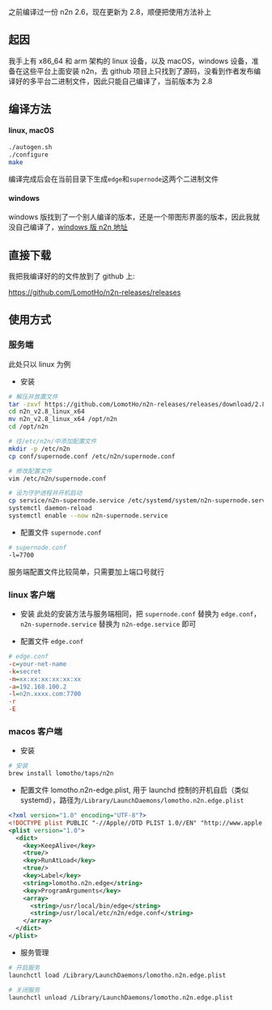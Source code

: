 之前编译过一份 n2n 2.6，现在更新为 2.8，顺便把使用方法补上

## 起因

我手上有 x86_64 和 arm 架构的 linux 设备，以及 macOS，windows 设备，准备在这些平台上面安装 n2n，去 github 项目上只找到了源码，没看到作者发布编译好的多平台二进制文件，因此只能自己编译了，当前版本为 2.8

## 编译方法

#### linux, macOS

```sh
./autogen.sh
./configure
make
```

编译完成后会在当前目录下生成`edge`和`supernode`这两个二进制文件

#### windows

windows 版找到了一个别人编译的版本，还是一个带图形界面的版本，因此我就没自己编译了，[windows 版 n2n 地址](https://bugxia.com/357.html)

## 直接下载

我把我编译好的的文件放到了 github 上:

https://github.com/LomotHo/n2n-releases/releases

## 使用方式

### 服务端

此处只以 linux 为例

- 安装

```sh
# 解压并放置文件
tar -zxvf https://github.com/LomotHo/n2n-releases/releases/download/2.8/n2n_v2.8_linux_x64.tar.gz
cd n2n_v2.8_linux_x64
mv n2n_v2.8_linux_x64 /opt/n2n
cd /opt/n2n

# 往/etc/n2n/中添加配置文件
mkdir -p /etc/n2n
cp conf/supernode.conf /etc/n2n/supernode.conf

# 修改配置文件
vim /etc/n2n/supernode.conf

# 设为守护进程并开机启动
cp service/n2n-supernode.service /etc/systemd/system/n2n-supernode.service
systemctl daemon-reload
systemctl enable --now n2n-supernode.service
```

- 配置文件 `supernode.conf`

```sh
# supernode.conf
-l=7700
```

服务端配置文件比较简单，只需要加上端口号就行

### linux 客户端

- 安装
  此处的安装方法与服务端相同，把 `supernode.conf` 替换为 `edge.conf`，`n2n-supernode.service` 替换为 `n2n-edge.service` 即可

- 配置文件 `edge.conf`

```ini
# edge.conf
-c=your-net-name
-k=secret
-m=xx:xx:xx:xx:xx:xx
-a=192.168.100.2
-l=n2n.xxxx.com:7700
-r
-E
```

### macos 客户端

- 安装

```sh
# 安装
brew install lomotho/taps/n2n
```

- 配置文件 lomotho.n2n-edge.plist, 用于 launchd 控制的开机自启（类似 systemd），路径为`/Library/LaunchDaemons/lomotho.n2n.edge.plist`

```xml
<?xml version="1.0" encoding="UTF-8"?>
<!DOCTYPE plist PUBLIC "-//Apple//DTD PLIST 1.0//EN" "http://www.apple.com/DTDs/PropertyList-1.0.dtd">
<plist version="1.0">
  <dict>
    <key>KeepAlive</key>
    <true/>
    <key>RunAtLoad</key>
    <true/>
    <key>Label</key>
    <string>lomotho.n2n.edge</string>
    <key>ProgramArguments</key>
    <array>
      <string>/usr/local/bin/edge</string>
      <string>/usr/local/etc/n2n/edge.conf</string>
    </array>
  </dict>
</plist>
```

- 服务管理

```sh
# 开启服务
launchctl load /Library/LaunchDaemons/lomotho.n2n.edge.plist

# 关闭服务
launchctl unload /Library/LaunchDaemons/lomotho.n2n.edge.plist
```

